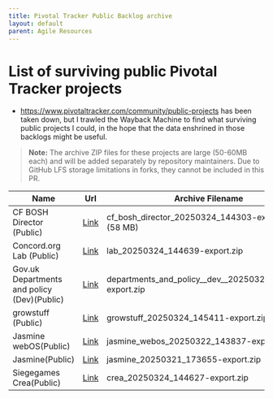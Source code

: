 ```yaml
---
title: Pivotal Tracker Public Backlog archive
layout: default
parent: Agile Resources
---
```


# List of surviving public Pivotal Tracker projects

- <https://www.pivotaltracker.com/community/public-projects> has been taken down, but I trawled the Wayback Machine to find what surviving public projects I could, in the hope that the data enshrined in those backlogs might be useful.

> **Note:** The archive ZIP files for these projects are large (50-60MB each) and will be added separately by repository maintainers. Due to GitHub LFS storage limitations in forks, they cannot be included in this PR.

| Name                                        | Url                                                    | Archive Filename                                        |
|---------------------------------------------|--------------------------------------------------------|---------------------------------------------------------|
| CF BOSH Director (Public)                   | [Link](https://www.pivotaltracker.com/projects/956238) | cf_bosh_director_20250324_144303-export.zip (58 MB)     |
| Concord.org Lab (Public)                    | [Link](https://www.pivotaltracker.com/projects/442903) | lab_20250324_144639-export.zip                          |
| Gov.uk Departments and policy (Dev)(Public) | [Link](https://www.pivotaltracker.com/projects/367813) | departments_and_policy__dev__20250324_145531-export.zip |
| growstuff (Public)                          | [Link](https://www.pivotaltracker.com/projects/646869) | growstuff_20250324_145411-export.zip                    |
| Jasmine webOS(Public)                       | [Link](https://www.pivotaltracker.com/projects/16931)  | jasmine_webos_20250322_143837-export.zip                |
| Jasmine(Public)                             | [Link](https://www.pivotaltracker.com/projects/10606)  | jasmine_20250321_173655-export.zip                      |
| Siegegames Crea(Public)                     | [Link](https://www.pivotaltracker.com/projects/510733) | crea_20250324_144627-export.zip                         |